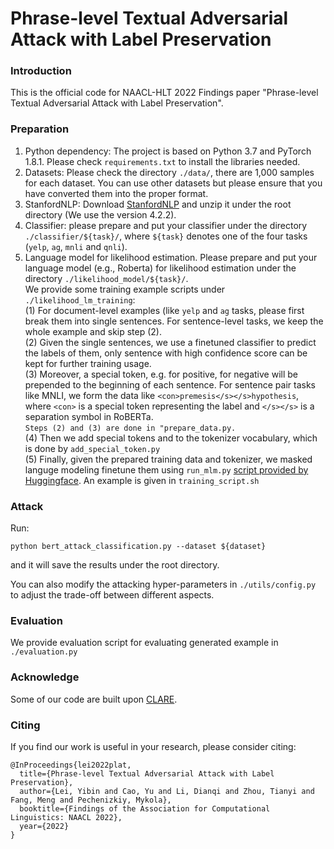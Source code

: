 # Phrase-level Textual Adversarial Attack with Label Preservation
### Introduction
This is the official code for NAACL-HLT 2022 Findings paper "Phrase-level Textual Adversarial Attack with Label Preservation".

### Preparation

1. Python dependency: The project is based on Python 3.7 and PyTorch 1.8.1. Please check `requirements.txt` to install the 
libraries needed.
2. Datasets: Please check the directory `./data/`, there are 1,000 samples for each dataset. You can use other datasets but
please ensure that you have converted them into the proper format.
3. StanfordNLP: Download [StanfordNLP](https://stanfordnlp.github.io/CoreNLP/) and unzip it under the root directory (We
use the version 4.2.2).
4. Classifier: please prepare and put your classifier under the directory `./classifier/${task}/`, where `${task}` denotes one of the four tasks
   (`yelp`, `ag`, `mnli` and `qnli`).
5. Language model for likelihood estimation. Please prepare and put your language model (e.g., Roberta) for likelihood 
estimation under the directory `./likelihood_model/${task}/`.    
We provide some training example scripts under `./likelihood_lm_training`:  
(1) For document-level examples (like `yelp` and `ag` tasks, please first break them into single sentences. For 
sentence-level tasks, we keep the whole example and skip step (2).  
(2) Given the single sentences, we use a finetuned classifier to predict the labels of them, only sentence with high 
confidence score can be kept for further training usage.  
(3) Moreover, a special token, e.g. <pos> for positive, <neg> for negative will be prepended to the beginning of each 
sentence. For sentence pair tasks like MNLI, we form the data like `<con>premesis</s></s>hypothesis`, where `<con>`
is a special token representing the label and `</s></s>` is a separation symbol in RoBERTa.  
`Steps (2) and (3) are done in "prepare_data.py.`  
(4) Then we add special tokens <pos> and <neg> to the tokenizer vocabulary, which is done by `add_special_token.py`  
(5) Finally, given the prepared training data and tokenizer, we masked languge modeling finetune them using `run_mlm.py` 
[script provided by 
Huggingface](https://github.com/huggingface/transformers/tree/master/examples/pytorch/language-modeling). 
An example is given in `training_script.sh`


### Attack

Run:
```
python bert_attack_classification.py --dataset ${dataset} 
```
and it will save the results under the root directory. 

You can also modify the attacking hyper-parameters in `./utils/config.py` to adjust the trade-off between different aspects.


### Evaluation
We provide evaluation script for evaluating generated example in `./evaluation.py`

### Acknowledge
Some of our code are built upon [CLARE](https://github.com/cookielee77/CLARE).

### Citing

If you find our work is useful in your research, please consider citing:
```
@InProceedings{lei2022plat,
  title={Phrase-level Textual Adversarial Attack with Label Preservation},
  author={Lei, Yibin and Cao, Yu and Li, Dianqi and Zhou, Tianyi and Fang, Meng and Pechenizkiy, Mykola},
  booktitle={Findings of the Association for Computational Linguistics: NAACL 2022},
  year={2022}
}
```
